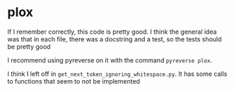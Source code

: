 # plox

If I remember correctly, this code is pretty good.
I think the general idea was that in each file, there
was a docstring and a test, so the tests should
be pretty good

I recommend using pyreverse on it with the command
`pyreverse plox`.

I think I left off in `get_next_token_ignoring_whitespace.py`.
It has some calls to functions that seem to not be
implemented